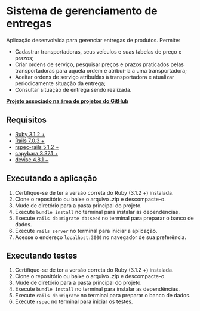 # Sistema de gerenciamento de entregas
Aplicação desenvolvida para gerenciar entregas de produtos. Permite:
- Cadastrar transportadoras, seus veículos e suas tabelas de preço e prazos;
- Criar ordens de serviço, pesquisar preços e prazos praticados pelas transportadoras para aquela ordem e atribuí-la a uma transportadora;
- Aceitar ordens de serviço atribuídas à transportadora e atualizar periodicamente situação da entrega;
- Consultar situação de entrega sendo realizada.

**[Projeto associado na área de projetos do GitHub](https://github.com/users/mfornaciari/projects/1)**

## Requisitos
- [Ruby 3.1.2 +](https://docs.ruby-lang.org/en/3.1/)
- [Rails 7.0.3 +](https://api.rubyonrails.org/)
- [rspec-rails 5.1.2 +](https://relishapp.com/rspec/rspec-rails/docs)
- [capybara 3.37.1 +](https://rubydoc.info/github/teamcapybara/capybara/master)
- [devise 4.8.1 +](https://github.com/heartcombo/devise)

## Executando a aplicação
1. Certifique-se de ter a versão correta do Ruby (3.1.2 +) instalada.
2. Clone o repositório ou baixe o arquivo .zip e descompacte-o.
3. Mude de diretório para a pasta principal do projeto.
4. Execute `bundle install` no terminal para instalar as dependências.
5. Execute `rails db:migrate db:seed` no terminal para preparar o banco de dados.
6. Execute `rails server` no terminal para iniciar a aplicação.
7. Acesse o endereço `localhost:3000` no navegador de sua preferência.

## Executando testes
1. Certifique-se de ter a versão correta do Ruby (3.1.2 +) instalada.
2. Clone o repositório ou baixe o arquivo .zip e descompacte-o.
3. Mude de diretório para a pasta principal do projeto.
4. Execute `bundle install` no terminal para instalar as dependências.
5. Execute `rails db:migrate` no terminal para preparar o banco de dados.
6. Execute `rspec` no terminal para iniciar os testes.
